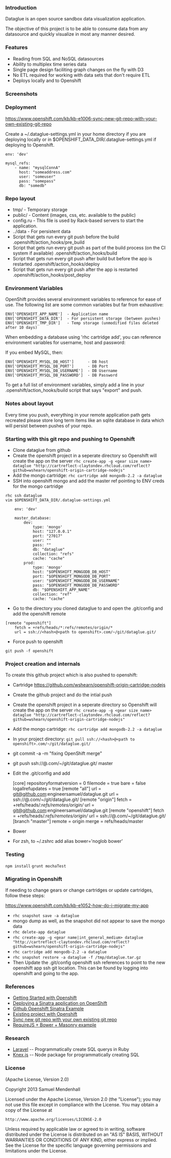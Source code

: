 ### Introduction

Dataglue is an open source sandbox data visualization application.


The objective of this project is to be able to consume data from any datasource and quickly visualize in most any manner desired.

### Features
* Reading from SQL and NoSQL datasources
* Ability to multiplex time series data
* Single page design faciliting graph changes on the fly with D3
* No ETL required for working with data sets that don't require ETL
* Deploys locally and to Openshift


### Screenshots

### Deployment

https://www.openshift.com/kb/kb-e1006-sync-new-git-repo-with-your-own-existing-git-repo

Create a ~/.dataglue-settings.yml in your home directory if you are deploying locally or in $OPENSHIFT_DATA_DIR/.dataglue-settings.yml if deploying to Openshift.

    env: 'dev'

    mysql_refs: 
        - name: "mysqlConnA"
          host: "someaddress.com"
          user: "someuser"
          pass: "somepass"
          db: "somedb"


### Repo layout
* tmp/ - Temporary storage
* public/ - Content (images, css, etc. available to the public)
* config.ru - This file is used by Rack-based servers to start the application.
* ../data - For persistent data
* Script that gets run every git push before the build
    .openshift/action_hooks/pre_build
* Script that gets run every git push as part of the build process (on the CI system if available)
    .openshift/action_hooks/build 
* Script that gets run every git push after build but before the app is restarted
    .openshift/action_hooks/deploy
* Script that gets run every git push after the app is restarted
    .openshift/action_hooks/post_deploy


### Environment Variables
OpenShift provides several environment variables to reference for ease
of use.  The following list are some common variables but far from exhaustive:

    ENV['OPENSHIFT_APP_NAME']  - Application name
    ENV['OPENSHIFT_DATA_DIR']  - For persistent storage (between pushes)
    ENV['OPENSHIFT_TMP_DIR']   - Temp storage (unmodified files deleted after 10 days)

When embedding a database using 'rhc cartridge add', you can reference environment
variables for username, host and password:

If you embed MySQL, then:

    ENV['OPENSHIFT_MYSQL_DB_HOST']      - DB host
    ENV['OPENSHIFT_MYSQL_DB_PORT']      - DB Port
    ENV['OPENSHIFT_MYSQL_DB_USERNAME']  - DB Username
    ENV['OPENSHIFT_MYSQL_DB_PASSWORD']  - DB Password

To get a full list of environment variables, simply add a line in your
    .openshift/action_hooks/build script that says "export" and push.


### Notes about layout
Every time you push, everything in your remote application path gets recreated
please store long term items like an sqlite database in data which will
persist between pushes of your repo.

### Starting with this git repo and pushing to Openshift
* Clone dataglue from github
* Create the openshift project in a seperate directory so Openshift will create the app on the server
    `rhc create-app -g <gear size name> dataglue "http://cartreflect-claytondev.rhcloud.com/reflect?github=wshearn/openshift-origin-cartridge-nodejs"`
* Add the mongo cartridge:
    `rhc cartridge add mongodb-2.2 -a dataglue`
* SSH into openshift mongo and add the master ref pointing to ENV creds for the mongo cartridge
~~~
rhc ssh dataglue
vim $OPENSHIFT_DATA_DIR/.dataglue-settings.yml

    env: 'dev'

    master_database:
        dev:
            type: 'mongo'
            host: "127.0.0.1"
            port: "27017"
            user: ""
            pass: ""
            db: "dataglue"
            collection: "refs"
            cache: "cache"
        prod:
            type: 'mongo'
            host: "$OPENSHIFT_MONGODB_DB_HOST"
            port: "$OPENSHIFT_MONGODB_DB_PORT"
            user: "$OPENSHIFT_MONGODB_DB_USERNAME"
            pass: "$OPENSHIFT_MONGODB_DB_PASSWORD"
            db: "$OPENSHIFT_APP_NAME"
            collection: "ref"
            cache: "cache"
~~~
* Go to the directory you cloned dataglue to and open the .git/config and add the openshift remote
~~~
[remote "openshift"]
    fetch = +refs/heads/*:refs/remotes/origin/*
    url = ssh://<hash>@<path to openshift>.com/~/git/dataglue.git/
~~~
* Force push to openshift
~~~
git push -f openshift
~~~



### Project creation and internals
To create this github project which is also pushed to openshift:

* Cartridge https://github.com/wshearn/openshift-origin-cartridge-nodejs
* Create the github project and do the intial push
* Create the openshift project in a seperate directory so Openshift will create the app on the server
    `rhc create-app -g <gear size name> dataglue "http://cartreflect-claytondev.rhcloud.com/reflect?github=wshearn/openshift-origin-cartridge-nodejs"`
* Add the mongo cartridge:
    `rhc cartridge add mongodb-2.2 -a dataglue`
* In your project directory:
    `git pull ssh://<hash>@<path to openshift>.com/~/git/dataglue.git/`
* git commit -a -m "fixing OpenShift merge"
* git push ssh://<hash>@<path to openshift>.com/~/git/dataglue.git/ master
* Edit the .git/config and add

    [core]
        repositoryformatversion = 0
        filemode = true
        bare = false
        logallrefupdates = true
    [remote "all"]
        url = git@github.com:engineersamuel/dataglue.git
        url = ssh://<hash>@<path to openshift>.com/~/git/dataglue.git/
    [remote "origin"]
        fetch = +refs/heads/*:refs/remotes/origin/*
        url = git@github.com:engineersamuel/dataglue.git
    [remote "openshift"]
        fetch = +refs/heads/*:refs/remotes/origin/*
        url = ssh://<hash>@<path to openshift>.com/~/git/dataglue.git/
    [branch "master"]
        remote = origin
        merge = refs/heads/master
* Bower
 * For zsh, to ~/.zshrc add alias bower='noglob bower'

### Testing
`npm install`
`grunt mochaTest`

### Migrating in Openshift

If needing to change gears or change cartridges or update cartridges, follow these steps:

https://www.openshift.com/kb/kb-e1052-how-do-i-migrate-my-app
* `rhc snapshot save -a dataglue`
* mongo dump as well, as the snapshot did not appear to save the mongo data
* `rhc delete-app dataglue`
* `rhc create-app -g <gear name|int_general_medium> dataglue "http://cartreflect-claytondev.rhcloud.com/reflect?github=wshearn/openshift-origin-cartridge-nodejs"`
* `rhc cartridge add mongodb-2.2 -a dataglue`
* `rhc snapshot restore -a dataglue -f /tmp/dataglue.tar.gz`
* Then Update the .git/config openshift ssh references to point to the new openshift app ssh git location.  This can be found by logging into openshift and going to the app.

### References
* [Getting Started with Openshift](https://www.openshift.com/get-started)
* [Deploying a Sinatra application on OpenShift](https://www.openshift.com/kb/kb-e1009-deploying-a-sinatra-application-on-openshift)
* [Github Openshift Sinatra Example](https://github.com/openshift/sinatra-example)
* [Existing project with Openshift](https://gist.github.com/ryanj/5267357)
* [Sync new git repo with your own existing git repo](https://www.openshift.com/kb/kb-e1006-sync-new-git-repo-with-your-own-existing-git-repo)
* [RequireJS + Bower + Masonry example](https://github.com/gigablox/angular-art-gallery)

### Research

* [Laravel](http://laravel.com/) -- Programmatically create SQL querys in Ruby
* [Knex.js](http://knexjs.org/) -- Node package for programmatically creating SQL

### License

(Apache License, Version 2.0)

Copyright 2013 Samuel Mendenhall

Licensed under the Apache License, Version 2.0 (the "License");
you may not use this file except in compliance with the License.
You may obtain a copy of the License at

    http://www.apache.org/licenses/LICENSE-2.0

Unless required by applicable law or agreed to in writing, software
distributed under the License is distributed on an "AS IS" BASIS,
WITHOUT WARRANTIES OR CONDITIONS OF ANY KIND, either express or implied.
See the License for the specific language governing permissions and
limitations under the License.
